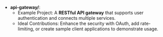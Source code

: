 - **api-gateway/**:
  - Example Project: A **RESTful API gateway** that supports user authentication and connects multiple services.
  - Ideal Contributions: Enhance the security with OAuth, add rate-limiting, or create sample client applications to demonstrate usage.